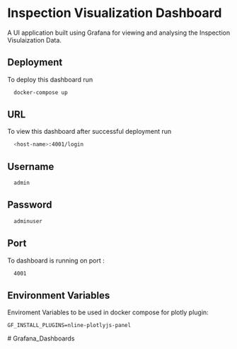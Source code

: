 
# Inspection Visualization Dashboard

A UI application built using Grafana for viewing and analysing the Inspection Visulaization Data.



## Deployment

To deploy this dashboard run

```bash
  docker-compose up
```

## URL

To view this dashboard after successful deployment run

```bash
  <host-name>:4001/login
```

## Username

```bash
  admin
```

## Password

```bash
  adminuser
```
## Port

To dashboard is running on port :

```bash
  4001
```




## Environment Variables

Enviroment Variables to be used in docker compose for plotly plugin:


`GF_INSTALL_PLUGINS=nline-plotlyjs-panel`

#   G r a f a n a _ D a s h b o a r d s  
 